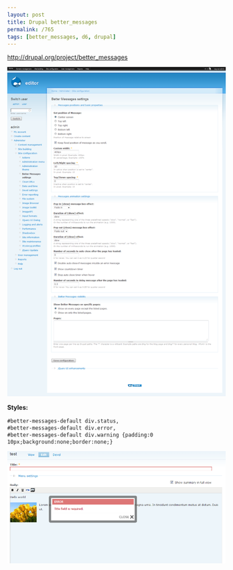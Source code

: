 ```yaml
---
layout: post
title: Drupal better_messages
permalink: /765
tags: [better_messages, d6, drupal]
---
```


<http://drupal.org/project/better_messages>

![screenshot](/images/wp/122.png)

**Styles:**

    #better-messages-default div.status,
    #better-messages-default div.error,
    #better-messages-default div.warning {padding:0 10px;background:none;border:none;}

![screenshot](/images/wp/211.png)
